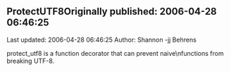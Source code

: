 ## ProtectUTF8Originally published: 2006-04-28 06:46:25 
Last updated: 2006-04-28 06:46:25 
Author: Shannon -jj Behrens 
 
protect_utf8 is a function decorator that can prevent naive\nfunctions from breaking UTF-8.